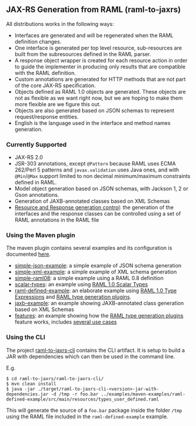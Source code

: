 ## JAX-RS Generation from RAML (raml-to-jaxrs)
All distributions works in the following ways:

- Interfaces are generated and will be regenerated when the RAML definition changes.
- One interface is generated per top level resource, sub-resources are built from the subresources defined in the RAML parser.
- A response object wrapper is created for each resource action in order to guide the implementer in producing only results
that are compatible with the RAML definition.
- Custom annotations are generated for HTTP methods that are not part of the core JAX-RS specification.
- Objects defined as RAML 1.0 objects are generated.  These objects are not as flexible as we want right now, but we
are hoping to make them more flexible are we figure this out.
- Objects are also generated based on JSON schemas to represent request/response entities.
- English is the language used in the interface and method names generation.

### Currently Supported
- JAX-RS 2.0
- JSR-303 annotations, except `@Pattern` because RAML uses ECMA 262/Perl 5 patterns and `javax.validation` uses Java ones,
and with `@Min`/`@Max` support limited to non decimal minimum/maximum constraints defined in RAML.
- Model object generation based on JSON schemas, with Jackson 1, 2 or Gson annotations.
- Generation of JAXB-annotated classes based on XML Schemas
- [Resource and Response generation control](jaxrs-code-generator/README.md): the generation of the interfaces and the response classes can be controlled using a set of RAML annotations in the RAML file

### Using the Maven plugin
The maven plugin contains several examples and its configuration is documented [here](examples/maven-examples/README.md).

- [simple-json-example](examples/maven-examples/simple-json-example/): a simple example of JSON schema generation
- [simple-xml-example](examples/maven-examples/simple-xml-example/): a simple example of XML schema generation
- [simple-raml08](examples/maven-examples/simple-raml08/): a simple example using a RAML 0.8 definition
- [scalar-types](examples/maven-examples/scalar-types/): an example using [RAML 1.0 Scalar Types](https://github.com/raml-org/raml-spec/blob/master/versions/raml-10/raml-10.md#scalar-types)
- [raml-defined-example](examples/maven-examples/raml-defined-example/): an elaborate example using [RAML 1.0 Type Expressions](https://github.com/raml-org/raml-spec/blob/master/versions/raml-10/raml-10.md#type-expressions) and [RAML type generation plugins](examples/maven-examples/features/README.md).
- [jaxb-example](examples/maven-examples/jaxb-example/): an example showing JAXB-annotated class generation based on XML Schemas
- [features](examples/maven-examples/features/): an example showing how the [RAML type generation plugins](examples/maven-examples/features/README.md) feature works, includes [several use cases](examples/maven-examples/features/USE_CASES.md)

### Using the CLI
The project [raml-to-jaxrs-cli](raml-to-jaxrs-cli/) contains the CLI artifact. It is setup to build a JAR with dependencies which can then be used in the command line.

E.g.
```
$ cd raml-to-jaxrs/raml-to-jaxrs-cli/
$ mvn clean install
$ java -jar ./target/raml-to-jaxrs-cli-<version>-jar-with-dependencies.jar -d /tmp -r foo.bar ../examples/maven-examples/raml-defined-example/src/main/resources/types_user_defined.raml
```
This will generate the source of a `foo.bar` package inside the folder `/tmp` using the RAML file included in the `raml-defined-example` example.
